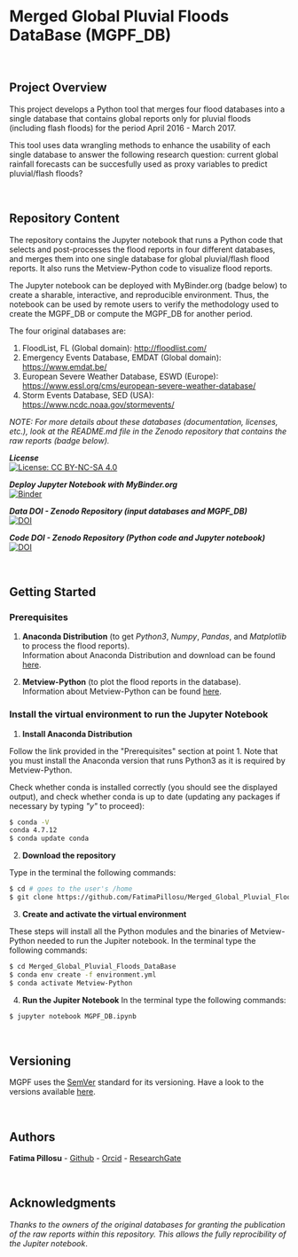 # Merged Global Pluvial Floods DataBase (MGPF_DB)  

<p>&nbsp;</p>  

## Project Overview
This project develops a Python tool that merges four flood databases into a single database that contains global reports only for pluvial floods (including flash floods) for the period April 2016 - March 2017. 

This tool uses data wrangling methods to enhance the usability of each single database to answer the following research question: current global rainfall forecasts can be succesfully used as proxy variables to predict pluvial/flash floods? 
  
<p>&nbsp;</p>

## Repository Content
The repository contains the Jupyter notebook that runs a Python code that selects and post-processes the flood reports in four different databases, and merges them into one single database for global pluvial/flash flood reports. It also runs the Metview-Python code to visualize flood reports.

The Jupyter notebook can be deployed with MyBinder.org (badge below) to create a sharable, interactive, and reproducible environment. Thus, the notebook can be used by remote users to verify the methodology used to create the MGPF_DB or compute the MGPF_DB for another period.

The four original databases are:
1. FloodList, FL (Global domain): http://floodlist.com/
2. Emergency Events Database, EMDAT (Global domain): https://www.emdat.be/
3. European Severe Weather Database, ESWD (Europe): https://www.essl.org/cms/european-severe-weather-database/
4. Storm Events Database, SED (USA): https://www.ncdc.noaa.gov/stormevents/ 

_NOTE: For more details about these databases (documentation, licenses, etc.), look at the README.md file in the Zenodo repository that contains the raw reports (badge below)._

__*License*__  
[![License: CC BY-NC-SA 4.0](https://licensebuttons.net/l/by-nc-sa/4.0/80x15.png)](https://creativecommons.org/licenses/by-nc-sa/4.0/)

__*Deploy Jupyter Notebook with MyBinder.org*__     
[![Binder](https://mybinder.org/badge_logo.svg)](https://mybinder.org/v2/gh/FatimaPillosu/Test_JupyterNB_Bynder.git/master)     

__*Data DOI - Zenodo Repository (input databases and MGPF_DB)*__  
[![DOI](https://zenodo.org/badge/DOI/10.5281/zenodo.3479846.svg)](https://doi.org/10.5281/zenodo.3479846)

__*Code DOI - Zenodo Repository (Python code and Jupyter notebook)*__  
[![DOI](https://zenodo.org/badge/DOI/10.5281/zenodo.3479846.svg)](https://doi.org/10.5281/zenodo.3479846)


<p>&nbsp;</p>

## Getting Started

### Prerequisites

1. **Anaconda Distribution** (to get _Python3_, _Numpy_, _Pandas_, and _Matplotlib_ to process the flood reports).  
Information about Anaconda Distribution and download can be found [here](https://www.anaconda.com/distribution/).     

2. **Metview-Python** (to plot the flood reports in the database).  
Information about Metview-Python can be found [here](https://confluence.ecmwf.int/display/METV/Metview%27s+Python+Interface).   

### Install the virtual environment to run the Jupyter Notebook

1. **Install Anaconda Distribution**   

Follow the link provided in the "Prerequisites" section at point 1. Note that you must install the Anaconda version that runs Python3 as it is required by Metview-Python.

Check whether conda is installed correctly (you should see the displayed output), and check whether conda is up to date (updating any packages if necessary by typing _"y"_ to proceed):
```sh
$ conda -V
conda 4.7.12
$ conda update conda
```

2. **Download the repository**

Type in the terminal  the following commands:
```sh
$ cd # goes to the user's /home
$ git clone https://github.com/FatimaPillosu/Merged_Global_Pluvial_Floods_DataBase.git
```

3. **Create and activate the virtual environment**

These steps will install all the Python modules and the binaries  of Metview-Python needed to run the Jupiter notebook. In the terminal type the following commands:
```sh
$ cd Merged_Global_Pluvial_Floods_DataBase
$ conda env create -f environment.yml
$ conda activate Metview-Python
```

4. **Run the Jupiter Notebook**
In the terminal type the following commands:
```sh
$ jupyter notebook MGPF_DB.ipynb
```


<p>&nbsp;</p>

## Versioning

MGPF uses the [SemVer](http://semver.org/) standard for its versioning. Have a look to the versions available [here](https://github.com/FatimaPillosu/Merged_Global_Pluvial_Floods_DataBase/releases). 



<p>&nbsp;</p>

## Authors

**Fatima Pillosu** - [Github](https://github.com/FatimaPillosu) - [Orcid](https://orcid.org/0000-0001-8127-0990) - [ResearchGate](https://www.researchgate.net/profile/Fatima_Pillosu)


<p>&nbsp;</p>

## Acknowledgments

_Thanks to the owners of the original databases for granting the publication of the raw reports within this repository. This allows the fully reprocibility of the Jupiter notebook_.
